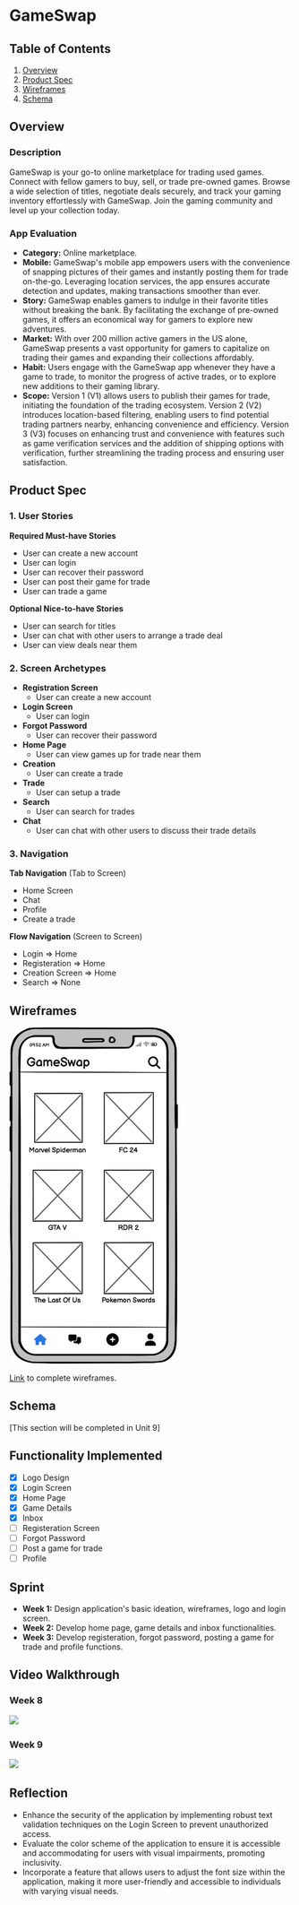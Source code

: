 # GameSwap

## Table of Contents

1. [Overview](#Overview)
2. [Product Spec](#Product-Spec)
3. [Wireframes](#Wireframes)
4. [Schema](#Schema)

## Overview

### Description

GameSwap is your go-to online marketplace for trading used games. Connect with fellow gamers to buy, sell, or trade pre-owned games. Browse a wide selection of titles, negotiate deals securely, and track your gaming inventory effortlessly with GameSwap. Join the gaming community and level up your collection today.

### App Evaluation

- **Category:** Online marketplace.
- **Mobile:** GameSwap's mobile app empowers users with the convenience of snapping pictures of their games and instantly posting them for trade on-the-go. Leveraging location services, the app ensures accurate detection and updates, making transactions smoother than ever.
- **Story:** GameSwap enables gamers to indulge in their favorite titles without breaking the bank. By facilitating the exchange of pre-owned games, it offers an economical way for gamers to explore new adventures.
- **Market:** With over 200 million active gamers in the US alone, GameSwap presents a vast opportunity for gamers to capitalize on trading their games and expanding their collections affordably.
- **Habit:** Users engage with the GameSwap app whenever they have a game to trade, to monitor the progress of active trades, or to explore new additions to their gaming library.
- **Scope:** Version 1 (V1) allows users to publish their games for trade, initiating the foundation of the trading ecosystem. Version 2 (V2) introduces location-based filtering, enabling users to find potential trading partners nearby, enhancing convenience and efficiency. Version 3 (V3) focuses on enhancing trust and convenience with features such as game verification services and the addition of shipping options with verification, further streamlining the trading process and ensuring user satisfaction.

## Product Spec

### 1. User Stories

**Required Must-have Stories**

* User can create a new account
* User can login
* User can recover their password
* User can post their game for trade
* User can trade a game

**Optional Nice-to-have Stories**

* User can search for titles
* User can chat with other users to arrange a trade deal
* User can view deals near them

### 2. Screen Archetypes
* **Registration Screen** 
    - User can create a new account
* **Login Screen** 
    - User can login
* **Forgot Password** 
    - User can recover their password
* **Home Page** 
    - User can view games up for trade near them
* **Creation** 
    - User can create a trade
* **Trade** 
    - User can setup a trade
* **Search** 
    - User can search for trades
* **Chat** 
    - User can chat with other users to discuss their trade details

### 3. Navigation

**Tab Navigation** (Tab to Screen)

* Home Screen
* Chat
* Profile
* Create a trade

**Flow Navigation** (Screen to Screen)

- Login => Home
- Registeration => Home
- Creation Screen => Home
- Search => None

## Wireframes

<img src="https://github.com/balajkhalid/codepath-ios101-projects/blob/main/Capstone%20Project/Home.png" height=600>

[Link](https://github.com/balajkhalid/codepath-ios101-projects/blob/main/Capstone%20Project/GameSwap.pdf) to complete wireframes.

## Schema 

[This section will be completed in Unit 9]

## Functionality Implemented
- [x] Logo Design
- [x] Login Screen
- [x] Home Page
- [x] Game Details
- [x] Inbox
- [ ] Registeration Screen
- [ ] Forgot Password
- [ ] Post a game for trade
- [ ] Profile

## Sprint
* **Week 1:** Design application's basic ideation, wireframes, logo and login screen.
* **Week 2:** Develop home page, game details and inbox functionalities.
* **Week 3:** Develop registeration, forgot password, posting a game for trade and profile functions.

## Video Walkthrough

### Week 8
<div>
    <a href="https://www.loom.com/share/f58f043257f442e18f484dca9ed4f8b2">
    </a>
    <a href="https://www.loom.com/share/f58f043257f442e18f484dca9ed4f8b2">
      <img style="max-width:300px;" src="https://cdn.loom.com/sessions/thumbnails/f58f043257f442e18f484dca9ed4f8b2-00001.jpg">
    </a>
</div>

### Week 9

<div>
    <a href="https://www.loom.com/share/f192ecc5450a4670bc3d0abd6f632fe4">
    </a>
    <a href="https://www.loom.com/share/f192ecc5450a4670bc3d0abd6f632fe4">
      <img style="max-width:300px;" src="https://cdn.loom.com/sessions/thumbnails/f192ecc5450a4670bc3d0abd6f632fe4-with-play.gif">
    </a>
  </div>


## Reflection

* Enhance the security of the application by implementing robust text validation techniques on the Login Screen to prevent unauthorized access.
* Evaluate the color scheme of the application to ensure it is accessible and accommodating for users with visual impairments, promoting inclusivity.
* Incorporate a feature that allows users to adjust the font size within the application, making it more user-friendly and accessible to individuals with varying visual needs.
